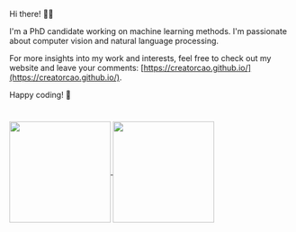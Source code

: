 
Hi there! 👋😊

I'm a PhD candidate working on machine learning methods. I'm passionate about computer vision and natural language processing. 

For more insights into my work and interests, feel free to check out my website and leave your comments: [https://creatorcao.github.io/](https://creatorcao.github.io/).

Happy coding! 🤖

#  
<a href="https://github.com/creatorcao/github-readme-stats">
  <img height=180 align="center" src="https://github-readme-stats.vercel.app/api?username=creatorcao&theme=merko" />
</a>
<a href="https://github.com/creatorcao">
  <img height=180 align="center" src="https://github-readme-stats.vercel.app/api/top-langs?username=creatorcao&hide_progress=true&theme=merko&layout=compact&langs_count=8&card_width=320" />
</a>
